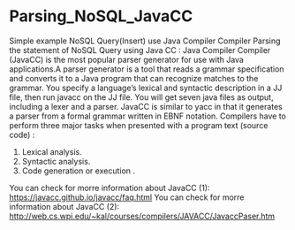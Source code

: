 # Parsing_NoSQL_JavaCC
Simple example NoSQL Query(Insert) use Java Compiler Compiler
Parsing the statement of NoSQL Query using Java CC :
Java Compiler Compiler (JavaCC) is the most popular parser generator for use with Java applications.A parser generator is a tool that reads a grammar specification and converts it to a Java program that can recognize matches to the grammar.
You specify a language’s lexical and syntactic description in a JJ file, then run javacc on the JJ file. You will get seven java files as output, including a lexer and a parser.
JavaCC is similar to yacc in that it generates a parser from a formal grammar written in EBNF notation.
Compilers have to perform three major tasks when presented with a program text (source code)  :
1. Lexical analysis.
2. Syntactic analysis.
3. Code generation or execution .

You can check for morre information about JavaCC (1): https://javacc.github.io/javacc/faq.html 
You can check for morre information about JavaCC (2): http://web.cs.wpi.edu/~kal/courses/compilers/JAVACC/JavaccPaser.htm
